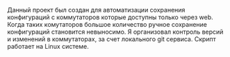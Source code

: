Данный проект был создан для автоматизации сохранения конфигураций с коммутаторов которые доступны только через web.
Когда таких комутаторов большое количество ручное сохранение конфигураций становится невыносимо. 
Я организовал контроль версий и изменений в коммутаторах, за счет локального git сервиса. 
Скрипт работает на Linux системе. 
